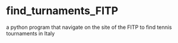# find_turnaments_FITP
a python program that navigate on the site of the FITP to find tennis tournaments in Italy
